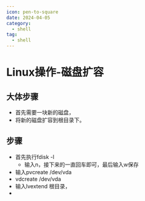 ```yaml
---
icon: pen-to-square
date: 2024-04-05
category:
  - shell
tag:
  - shell
---
```

# Linux操作-磁盘扩容

## 大体步骤
- 首先需要一块新的磁盘，
- 将新的磁盘扩容到根目录下。

## 步骤

- 首先执行fdisk -l 
  - 输入n，接下来的一直回车即可，最后输入w保存
- 输入pvcreate /dev/vda
- vdcreate /dev/vda
- 输入lvextend 根目录，
- 


